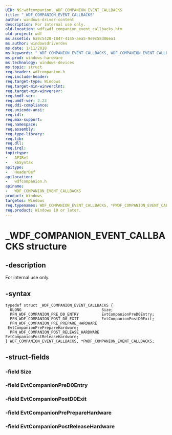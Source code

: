 ```yaml
---
UID: NS:wdfcompanion._WDF_COMPANION_EVENT_CALLBACKS
title: "_WDF_COMPANION_EVENT_CALLBACKS"
author: windows-driver-content
description: For internal use only.
old-location: wdf\wdf_companion_event_callbacks.htm
old-project: wdf
ms.assetid: 6a9c5420-1847-4145-aea5-9e9c58d86ea1
ms.author: windowsdriverdev
ms.date: 1/11/2018
ms.keywords: "_WDF_COMPANION_EVENT_CALLBACKS, WDF_COMPANION_EVENT_CALLBACKS, wdf.wdf_companion_event_callbacks, PWDF_COMPANION_EVENT_CALLBACKS, PWDF_COMPANION_EVENT_CALLBACKS structure pointer, *PWDF_COMPANION_EVENT_CALLBACKS, wdfcompanion/WDF_COMPANION_EVENT_CALLBACKS, wdfcompanion/PWDF_COMPANION_EVENT_CALLBACKS, WDF_COMPANION_EVENT_CALLBACKS structure"
ms.prod: windows-hardware
ms.technology: windows-devices
ms.topic: struct
req.header: wdfcompanion.h
req.include-header: 
req.target-type: Windows
req.target-min-winverclnt: 
req.target-min-winversvr: 
req.kmdf-ver: 
req.umdf-ver: 2.23
req.ddi-compliance: 
req.unicode-ansi: 
req.idl: 
req.max-support: 
req.namespace: 
req.assembly: 
req.type-library: 
req.lib: 
req.dll: 
req.irql: 
topictype:
-	APIRef
-	kbSyntax
apitype:
-	HeaderDef
apilocation:
-	wdfcompanion.h
apiname:
-	WDF_COMPANION_EVENT_CALLBACKS
product: Windows
targetos: Windows
req.typenames: WDF_COMPANION_EVENT_CALLBACKS, *PWDF_COMPANION_EVENT_CALLBACKS
req.product: Windows 10 or later.
---
```


# _WDF_COMPANION_EVENT_CALLBACKS structure


## -description


For internal use only.


## -syntax


````
typedef struct _WDF_COMPANION_EVENT_CALLBACKS {
  ULONG                                   Size;
  PFN_WDF_COMPANION_PRE_D0_ENTRY          EvtCompanionPreD0Entry;
  PFN_WDF_COMPANION_POST_D0_EXIT          EvtCompanionPostD0Exit;
  PFN_WDF_COMPANION_PRE_PREPARE_HARDWARE  EvtCompanionPrePrepareHardware;
  PFN_WDF_COMPANION_POST_RELEASE_HARDWARE EvtCompanionPostReleaseHardware;
} WDF_COMPANION_EVENT_CALLBACKS, *PWDF_COMPANION_EVENT_CALLBACKS;
````


## -struct-fields




### -field Size


### -field EvtCompanionPreD0Entry


### -field EvtCompanionPostD0Exit


### -field EvtCompanionPrePrepareHardware


### -field EvtCompanionPostReleaseHardware

